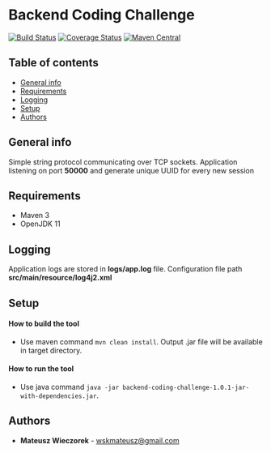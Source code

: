 Backend Coding Challenge
====

[![Build Status](https://travis-ci.org/mateusz93/BackendCodingChallenge.svg?branch=master)](https://travis-ci.org/mateusz93/BackendCodingChallenge)
[![Coverage Status](https://coveralls.io/repos/mateusz93/BackendCodingChallenge/badge.svg?branch=development)](https://coveralls.io/r/mateusz93/BackendCodingChallenge)
[![Maven Central](https://maven-badges.herokuapp.com/maven-central/pl.mateusz93.tech.build/BackendCodingChallenge/badge.svg?style=flat)](https://maven-badges.herokuapp.com/maven-central/pl.mateusz93.tech.build/BackendCodingChallenge)

## Table of contents
* [General info](#general-info)
* [Requirements](#requirements)
* [Logging](#logging)
* [Setup](#setup)
* [Authors](#authors)

## General info
Simple string protocol communicating over TCP sockets.
Application listening on port **50000** and generate unique UUID for every new session

## Requirements
- Maven 3
- OpenJDK 11

## Logging
Application logs are stored in **logs/app.log** file. Configuration file path **src/main/resource/log4j2.xml** 
 
## Setup
#### How to build the tool
* Use maven command `mvn clean install`. Output .jar file will be available in target directory.
 
#### How to run the tool
* Use java command `java -jar backend-coding-challenge-1.0.1-jar-with-dependencies.jar`.

## Authors
* **Mateusz Wieczorek** - wskmateusz@gmail.com